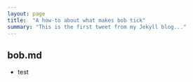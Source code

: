 ```yaml
---
layout: page
title:  "A how-to about what makes bob tick"
summary: "This is the first tweet from my Jekyll blog..."
---
```

## bob.md

* test
